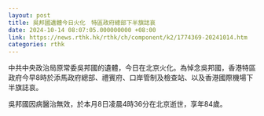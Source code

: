 ```yaml
---
layout: post
title: 吳邦國遺體今日火化　特區政府總部下半旗誌哀
date: 2024-10-14 08:07:05.000000000 +08:00
link: https://news.rthk.hk/rthk/ch/component/k2/1774369-20241014.htm
categories: rthk
---
```


中共中央政治局原常委吳邦國的遺體，今日在北京火化。為悼念吳邦國，香港特區政府今早8時於添馬政府總部、禮賓府、口岸管制及檢查站、以及香港國際機場下半旗誌哀。

吳邦國因病醫治無效，於本月8日凌晨4時36分在北京逝世，享年84歲。
